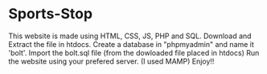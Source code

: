 # Sports-Stop
This website is made using HTML, CSS, JS, PHP and SQL. 
Download and Extract the file in htdocs. 
Create a database in "phpmyadmin" and name it 'bolt'.
Import the bolt.sql file (from the dowloaded file placed in htdocs)
Run the website using your prefered server. (I used MAMP)
Enjoy!!
